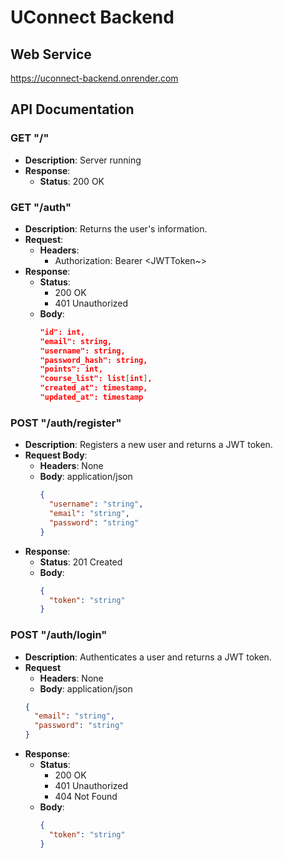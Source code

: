# UConnect Backend

## Web Service
https://uconnect-backend.onrender.com

## API Documentation

### GET "/"
- **Description**: Server running
- **Response**:
  - **Status**: 200 OK

### GET "/auth"
- **Description**: Returns the user's information.
- **Request**:
  - **Headers**:
    - Authorization: Bearer <JWTToken~>
- **Response**:
  - **Status**:
    - 200 OK
    - 401 Unauthorized
  - **Body**:
    ```json
    "id": int,
    "email": string,
    "username": string,
    "password_hash": string,
    "points": int,
    "course_list": list[int],
    "created_at": timestamp,
    "updated_at": timestamp
    ```


### POST "/auth/register"
- **Description**: Registers a new user and returns a JWT token.
- **Request Body**:
  - **Headers**: None
  - **Body**:
    application/json
    ```json
    {
      "username": "string",
      "email": "string",
      "password": "string"
    }
    ```
- **Response**:
  - **Status**: 201 Created
  - **Body**:
    ```json
    {
      "token": "string"
    }
    ```

### POST "/auth/login"
- **Description**: Authenticates a user and returns a JWT token.
- **Request**
  - **Headers**: None
  - **Body**:
  application/json
  ```json
  {
    "email": "string",
    "password": "string"
  }
  ```
- **Response**:
  - **Status**: 
    - 200 OK
    - 401 Unauthorized
    - 404 Not Found
  - **Body**:
    ```json
    {
      "token": "string"
    }
    ```
